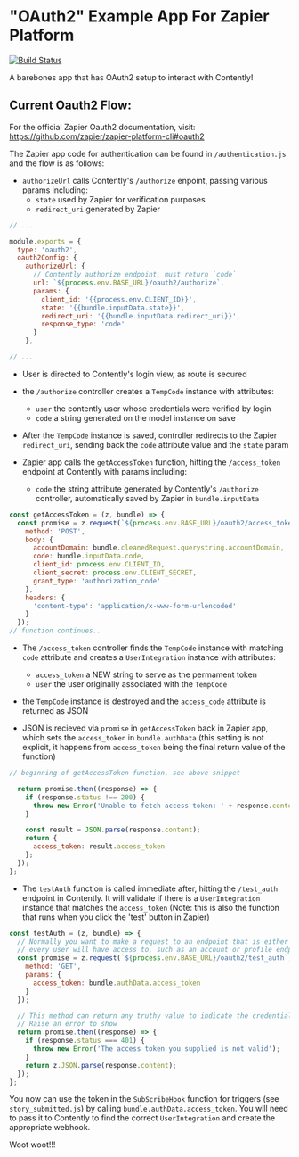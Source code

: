 # "OAuth2" Example App For Zapier Platform

[![Build Status](https://travis-ci.org/zapier/zapier-platform-example-app-oauth2.svg?branch=master)](https://travis-ci.org/zapier/zapier-platform-example-app-oauth2)

A barebones app that has OAuth2 setup to interact with Contently!

## Current Oauth2 Flow:

For the official Zapier Oauth2 documentation, visit: https://github.com/zapier/zapier-platform-cli#oauth2

The Zapier app code for authentication can be found in `/authentication.js` and the flow is as follows:

- `authorizeUrl` calls Contently's `/authorize` enpoint, passing various params including:
  -  `state` used by Zapier for verification purposes
  - `redirect_uri` generated by Zapier

```js 
// ...

module.exports = {
  type: 'oauth2',
  oauth2Config: {
    authorizeUrl: {
      // Contently authorize endpoint, must return `code`
      url: `${process.env.BASE_URL}/oauth2/authorize`,
      params: {
        client_id: '{{process.env.CLIENT_ID}}',
        state: '{{bundle.inputData.state}}',
        redirect_uri: '{{bundle.inputData.redirect_uri}}',
        response_type: 'code'
      }
    },

// ...
```

- User is directed to Contently's login view, as route is secured

- the `/authorize` controller creates a `TempCode` instance with attributes:
  - `user` the contently user whose credentials were verified by login
  - `code` a string generated on the model instance on save

- After the `TempCode` instance is saved, controller redirects to the Zapier `redirect_uri`, sending back the `code` attribute value and the `state` param

- Zapier app calls the `getAccessToken` function, hitting the `/access_token` endpoint at Contently with params including:
  - `code` the string attribute generated by Contently's `/authorize` controller, automatically saved by Zapier in `bundle.inputData`

```js
const getAccessToken = (z, bundle) => {
  const promise = z.request(`${process.env.BASE_URL}/oauth2/access_token`, {
    method: 'POST',
    body: {
      accountDomain: bundle.cleanedRequest.querystring.accountDomain,
      code: bundle.inputData.code,
      client_id: process.env.CLIENT_ID,
      client_secret: process.env.CLIENT_SECRET,
      grant_type: 'authorization_code'
    },
    headers: {
      'content-type': 'application/x-www-form-urlencoded'
    }
  });
// function continues..
```

- The `/access_token` controller finds the `TempCode` instance with matching `code` attribute and creates a `UserIntegration` instance with attributes:
  - `access_token` a NEW string to serve as the permament token
  - `user` the user originally associated with the `TempCode`

- the `TempCode` instance is destroyed and the `access_code` attribute is returned as JSON

- JSON is recieved via `promise` in `getAccessToken` back in Zapier app, which sets the `access_token` in `bundle.authData` (this setting is not explicit, it happens from `access_token` being the final return value of the function)

```js
// beginning of getAccessToken function, see above snippet

  return promise.then((response) => {
    if (response.status !== 200) {
      throw new Error('Unable to fetch access token: ' + response.content);
    }

    const result = JSON.parse(response.content);
    return {
      access_token: result.access_token
    };
  });
};
```

- The `testAuth` function is called immediate after, hitting the `/test_auth` endpoint in Contently. It will validate if there is a `UserIntegration` instance that matches the `access_token` (Note: this is also the function that runs when you click the 'test' button in Zapier)

```js
const testAuth = (z, bundle) => {
  // Normally you want to make a request to an endpoint that is either specifically designed to test auth, or one that
  // every user will have access to, such as an account or profile endpoint like /me.
  const promise = z.request(`${process.env.BASE_URL}/oauth2/test_auth`, {
    method: 'GET',
    params: {
      access_token: bundle.authData.access_token
    }
  });

  // This method can return any truthy value to indicate the credentials are valid.
  // Raise an error to show
  return promise.then((response) => {
    if (response.status === 401) {
      throw new Error('The access token you supplied is not valid');
    }
    return z.JSON.parse(response.content);
  });
};
```

You now can use the token in the `SubScribeHook` function for triggers (see `story_submitted.js`) by calling `bundle.authData.access_token`. You will need to pass it to Contently to find the correct `UserIntegration` and create the appropriate webhook.

Woot woot!!!
